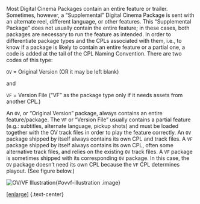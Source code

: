 Most Digital Cinema Packages contain an entire feature or trailer.  Sometimes, however, a “Supplemental” Digital Cinema Package is sent with an alternate reel, different language, or other features.  This “Supplemental Package” does not usually contain the entire feature; in these cases, both packages are necessary to run the feature as intended.  In order to differentiate package types and the CPLs associated with them, i.e., to know if a package is likely to contain an entire feature or a partial one, a code is added at the tail of the CPL Naming Convention.  There are two codes of this type: 

`OV` = Original Version (OR it may be left blank)

and

`VF` = Version File (“VF” as the package type only if it needs assets from another CPL.)

An `OV`, or “Original Version” package, always contains an entire feature/package.  The `VF` or “Version File” usually contains a partial feature (e.g.: subtitles, alternate language, pickup shots) and must be loaded together with the OV track files in order to play the feature correctly.  An `OV` package shipped by itself always contains its own CPL and track files.  A `VF` package shipped by itself always contains its own CPL, often some alternative track files, and relies on the existing `OV` track files.  A `VF` package is sometimes shipped with its corresponding `OV` package.  In this case, the `OV` package doesn’t need its own CPL because the `VF` CPL determines playout.  (See figure below.)

![OV/VF Illustration](../dcnc_ov-vf.jpg "OV/VF Illustration"){#ovvf-illustration .image}

[[enlarge]](../dcnc_ov-vf.jpg)
{.text-center}